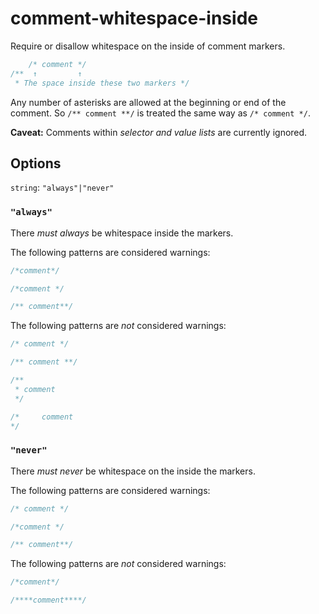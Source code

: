 # comment-whitespace-inside

Require or disallow whitespace on the inside of comment markers.

```css
    /* comment */
/**  ↑         ↑
 * The space inside these two markers */
```

Any number of asterisks are allowed at the beginning or end of the comment. So `/** comment **/` is treated the same way as `/* comment */`.

**Caveat:** Comments within *selector and value lists* are currently ignored.

## Options

`string`: `"always"|"never"`

### `"always"`

There *must always* be whitespace inside the markers.

The following patterns are considered warnings:

```css
/*comment*/
```

```css
/*comment */
```

```css
/** comment**/
```

The following patterns are *not* considered warnings:

```css
/* comment */
```

```css
/** comment **/
```

```css
/**
 * comment
 */
```

```css
/*     comment
*/
```

### `"never"`

There *must never* be whitespace on the inside the markers.

The following patterns are considered warnings:

```css
/* comment */
```

```css
/*comment */
```

```css
/** comment**/
```

The following patterns are *not* considered warnings:

```css
/*comment*/
```

```css
/****comment****/
```
